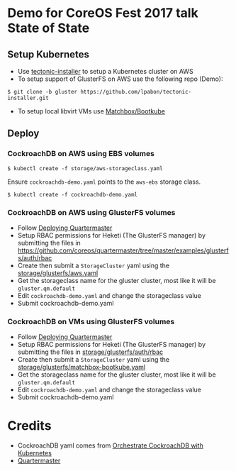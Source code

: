 # Demo for CoreOS Fest 2017 talk State of State

## Setup Kubernetes
* Use [tectonic-installer](https://github.com/coreos/tectonic-installer) to
setup a Kubernetes cluster on AWS
* To setup support of GlusterFS on AWS use the following repo (Demo):

```
$ git clone -b gluster https://github.com/lpabon/tectonic-installer.git
```

* To setup local libvirt VMs use
[Matchbox/Bootkube](https://github.com/coreos/matchbox/blob/master/Documentation/bootkube.md)

## Deploy

### CockroachDB on AWS using EBS volumes

```
$ kubectl create -f storage/aws-storageclass.yaml
```

Ensure `cockroachdb-demo.yaml` points to the `aws-ebs` storage class.

```
$ kubectl create -f cockroachdb-demo.yaml
```

### CockroachDB on AWS using GlusterFS volumes

* Follow [Deploying Quartermaster](https://github.com/coreos/quartermaster#deploying-quartermaster)
* Setup RBAC permissions for Heketi (The GlusterFS manager) by submitting the files in https://github.com/coreos/quartermaster/tree/master/examples/glusterfs/auth/rbac
* Create then submit a `StorageCluster` yaml using the [storage/glusterfs/aws.yaml](https://github.com/lpabon/coreosfest17/blob/master/storage/glusterfs/aws.yaml)
* Get the storageclass name for the gluster cluster, most like it will be `gluster.qm.default`
* Edit `cockroachdb-demo.yaml` and change the storageclass value
* Submit cockroachdb-demo.yaml

### CockroachDB on VMs using GlusterFS volumes

* Follow [Deploying Quartermaster](https://github.com/coreos/quartermaster#deploying-quartermaster)
* Setup RBAC permissions for Heketi (The GlusterFS manager) by submitting the files in [storage/glusterfs/auth/rbac](https://github.com/lpabon/coreosfest17/tree/master/storage/glusterfs/auth/rbac)
* Create then submit a `StorageCluster` yaml using the [storage/glusterfs/matchbox-bootkube.yaml](https://github.com/lpabon/coreosfest17/blob/master/storage/glusterfs/matchbox-bootkube.yaml)
* Get the storageclass name for the gluster cluster, most like it will be `gluster.qm.default`
* Edit `cockroachdb-demo.yaml` and change the storageclass value
* Submit cockroachdb-demo.yaml

# Credits

* CockroachDB yaml comes from [Orchestrate CockroachDB with Kubernetes](https://www.cockroachlabs.com/docs/orchestrate-cockroachdb-with-kubernetes.html)
* [Quartermaster](https://github.com/coreos/quartermaster)

